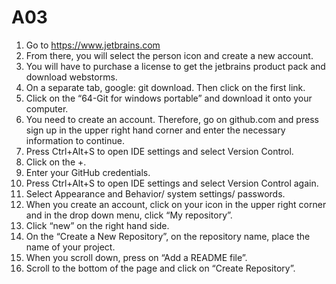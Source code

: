 # A03
1. Go to https://www.jetbrains.com
2. From there, you will select the person icon and create a new account.
3. You will have to purchase a license to get the jetbrains product pack and download webstorms.
4. On a separate tab, google: git download. Then click on the first link.
5. Click on the “64-Git for windows portable” and download it onto your computer.
6. You need to create an account. Therefore, go on github.com and press sign up in the upper right hand corner and enter the necessary information to continue.
7. Press Ctrl+Alt+S to open IDE settings and select Version Control.
8. Click on the +.
9. Enter your GitHub credentials.
10. Press Ctrl+Alt+S to open IDE settings and select Version Control again.
11. Select Appearance and Behavior/ system settings/ passwords.
12. When you create an account, click on your icon in the upper right corner and in the drop down menu, click “My repository”.
13. Click “new” on the right hand side.
14. On the “Create a New Repository”, on the repository name, place the name of your project.
15. When you scroll down, press on “Add a README file”.
16. Scroll to the bottom of the page and click on “Create Repository”. 
